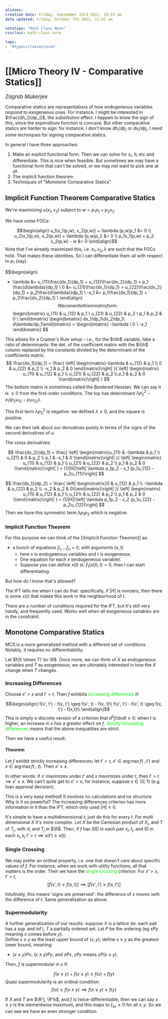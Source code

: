 ```yaml
---
aliases:
creation date: Friday, September 23rd 2022, 10:21 am
date updated: Friday, October 7th 2022, 11:41 am

notetype: "Math Class Note"
cssclass: math-class-note

tags: 
- '#types/classes/econ'
---
```


# [[Micro Theory IV - Comparative Statics]]
<span style = "font-size:120%"><i >Zagreb Mukerjee </i></span>

Comparative statics are representations of how endogeneous variables respond to exogeneous ones. For instance, I might be interested in $\frac{dh_i}{dp_i}$, the substitution effect. I happen to know the sign of this, since the expenditure function is concave. But other comparative statics are harder to sign: for instance, I don't know $dh_i/dp_j$ or $dx_i/dp_j$. I need some techniques for signing comparative statics. 

In general I have three approaches:
1) Make an explicit functional form. Then we can solve for $x_i$, $h_i$ etc and differentiate. This is nice when feasible. But sometimes we may have a functional form that can't be solved, or we may not want to pick one at all. 
2) The implicit function theorem
3) Techniques of "Monotone Comparative Statics"

## Implicit Function Theorem Comparative Statics

We're maximizing $u(x_1, x_2)$ subject to $w = p_1 x_1 + p_2 x_2$. 

We have some FOCs: 

$$\begin{align}
u_1(x_1(p,w), x_2(p,w)) + \lambda (p,w)p_1 &= 0 \\
u_2(x_1(p,w), x_2(p,w)) + \lambda (p,w)p_2 &= 0 \\
p_1x_1(p,w) + p_2 x_2(p,w) - w &= 0
\end{align}$$
Note that I've already maximized this, i.e. $x_1, x_2, \lambda$ are such that the FOCs hold. That makes these identities. So I can differentiate them all with respect to $p_1$ (say). 

$$\begin{align}
 - \lambda &= u_{11}\frac{dx_1}{dp_1} + u_{12}\frac{dx_2}{dp_1} + p_1 \frac{d\lambda}{dp_1} \\
0 &= u_{21}\frac{dx_1}{dp_1} + u_{22}\frac{dx_2}{dp_1} + p_2\frac{d\lambda}{dp_1} \\
-x_1 &= p_1\frac{dx_1}{dp_1} + p_2\frac{dx_2}{dp_1} \\
\end{align}$$
We can write this in matrix form: 
$$
\begin{bmatrix} 
u_{11} & u_{12} & p_1 \\ 
u_{21} & u_{22} & p_2 \\ 
p_1 & p_2 & 0 \\
\end{bmatrix}
\begin{bmatrix} dx_1/dp_1\\dx_2/dp_1\\ d\lambda/dp_1\end{bmatrix} = \begin{bmatrix} 
-\lambda \\ 0 \\ -x_1
\end{bmatrix}
$$

This allows for a Cramer's Rule setup - i.e., for the $i\th$ variable, take a ratio of determinants: the det. of the coefficient matrix with the $i\th$ column replaced by the constants divided by the determinant of the coefficients matrix. 
$$
\frac{dx_1}{dp_1} = \frac{
	\left| \begin{matrix}-\lambda & u_{12} & p_1 \\ 0 & u_{22} & p_2 \\ -x_1 & p_2 & 0 \end{matrix}\right|
}{
	\left| \begin{matrix} u_{11} & u_{12} & p_1 \\ 
u_{21} & u_{22} & p_2 \\ 
p_1 & p_2 & 0 \\\end{matrix}\right|
}
$$
The bottom matrix is sometimes called the Bordered Hessian. We can say it is $\geq 0$ from the first-order conditions. 
The top has determinant $\lambda p_2^2 - x_1(p_2u_{12} - p_1u_{22})$. 

This first term $\lambda p_2^2$ is negative: we defined $\lambda \leq 0$, and the square is positive. 

We can then talk about our derivatives purely in terms of the signs of the second derivatives of $u$. 

The cross derivatives: 

$$
\frac{dx_2}{dp_1} = \frac{
	\left| \begin{matrix}u_{11} & -\lambda & p_1 \\ 
u_{21} & 0 & p_2 \\ 
p_1 & -x_1 & 0 \\\end{matrix}\right|
}{
	\left| \begin{matrix} u_{11} & u_{12} & p_1 \\ 
u_{21} & u_{22} & p_2 \\ 
p_1 & p_2 & 0 \\\end{matrix}\right|
} = (1/|H|)\left[ \lambda p_1p_2 - x_1 (p_1u_{12} -p_2u_{11})\right]
$$

$$
\frac{dx_1}{dp_2} = \frac{
	\left| \begin{matrix}0 & u_{12} & p_1 \\ 
-\lambda & u_{22} & p_2 \\ 
-x_2 & p_2 & 0\\\end{matrix}\right|
}{
	\left| \begin{matrix} u_{11} & u_{12} & p_1 \\ 
u_{21} & u_{22} & p_2 \\ 
p_1 & p_2 & 0 \\\end{matrix}\right|
} = (1/|H|)\left[ \lambda p_1p_2 - x_2 (p_1u_{22} -p_2u_{12})\right]
$$
Then we have this symmetric term $\lambda p_1p_2$ which is negative. 

### Implicit Function Theorem

For this purpose we can think of the [[Implicit Function Theorem]] as: 
- a bunch of equations $f_1, \ldots f_n = 0$, with arguments $(x,t)$ 
	- here $x$ is endogeenous variables and $t$ is exogeneous. 
	- One equation for each $x$ (endogeneous variable). 
	- Suppose you can define $x(t)$ st. $f_1(x(t),t) = 0$; then I can start differentiating. 

But how do I know that's allowed?

The IFT tells me when I can do that: specifically, if $|H|$ is nonzero, then there is some $x(t)$ that makes this work in the neighborhood of $t$. 

There are a number of conditions required for the IFT, but it's still very handy, and frequently used. Works well when all exogeneous variables are in the constraint. 



## Monotone Comparative Statics

MCS is a more generalized method with a different set of conditions. Notably, it requires no differentiability. 

Let $f(X \times T) \to \R$. Once more, we can think of $X$ as endogeneous variables and $T$ as exogeneous; we are ultimately interested in how the $X$ change when $T$ changes. 


### Increasing Differences

Choose $x' > x$ and $t' > t$. Then $f$ exhibits <font color=gree>increasing differences</font> if: 

$$\begin{align}
f(x', t') - f(x, t') \geq f(x', t) - f(x, t)\\
f(x', t') - f(x', t) \geq f(x, t') - f(x,t)\\
\end{align}$$
This is simply a discrete version of a criterion that $d^2f/dxdt \geq 0$: when $t$ is higher, an increase in $x$ has a greater effect on $f$. <font color=gree>Strictly increasing differences</font> means that the above inequalities are strict. 


Then we have a useful result:

#### Theorem

Let $f$ exhibit strictly increasing differences; let $t' > t$, $x' \in \arg \max f(\cdot, t')$ and $x \in \arg \max f(\cdot, t)$. Then $x' \geq x$. 

In other words: if $x'$ maximizes under $t'$ and $x$ maximizes under $t$, then $t' > t \implies x' \geq x$. 
We can't quite get to $x'>x$; for instance, suppose $x \in \{0,1\}$ (e.g. loan approval decision). 

This is a very easy method! It involves no calculations and no structure. Why is it so powerful? The increasing differences criterion has more information in it than the $IFT$, which only used $|H| \geq 0$. 

It's simple to have a multidimensional $t$; just do this for every $t$. For multi dimensional $X$ it's more complex. Let $X$ be the Cartesian product of $X_i$, and $T$ of $T_j$, with $X_i$ and $T_j$ in $\R$. Then, if $f$ has SID in each pair $x_i, t_j$, and ID in each $x_i, x_j$ $t' > t \implies x(t') \geq x(t)$. 


### Single Crossing

We may prefer an ordinal property, i.e. one that doesn't care about specific values of $f$. For instance, when we work with utility functions, all that matters is the order. Then we have the <font color=gree>single crossing</font> criterion: For $x' > x$, $t' > t$, 
$$[f(x', t) \geq f(x, t)] \implies [f(x', t') \geq f(x, t')]$$

Intuitively, this means 'signs are preserved': the difference of $x$ moves iwth the difference of $t$. Same generalization as above. 


### Supermodularity

A further generalization of our results: suppose $X$ is a lattice (ie. each pair has a $\sup$ and $\inf$), $T$ a partially ordered set. Let $P$ be the ordering (eg $xPy$ meaning $x$ comes before $y$).  
Define $x \land y$ as the least upper bound of $(x,y)$; define $x \lor y$ as the greatest lower bound, meaning:
- $(x \land y)Px$, $(x\land y)Py$, and $zPx$, $zPy$ means $zP(x\land y)$. 


Then, $f$ is supermodular in $x$ if: 

$$ f(x \lor y ) + f(x \land y) \geq f(x) + f(y) $$
Quasi supermodularity is an ordinal condition: 
$$ f(x) \geq f(x \land y) \implies f(x \lor y) \geq f(y)$$


If $X$ and $T$ are $\R^j, \R^k$, and $f$ is twice-differentiable, then we can say $x \land y$ is the elementwise maximum, and this maps to $f_{xy} \geq 0$ for all $x,y$. So we can see we have an even stronger condition. 
